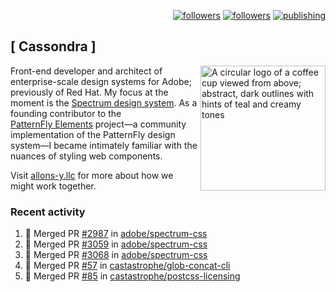 <p align="right"><a rel="me" href="https://front-end.social/@castastrophe">
    <img alt="followers" title="Follow me on Mastodon" src="https://img.shields.io/mastodon/follow/109297102751309835?domain=https%3A%2F%2Ffront-end.social&label=Follow&logo=mastodon&logoColor=white&style=for-the-badge&labelColor=008080&color=006969"/></a>
  <a href="https://codepen.io/castastrophe/">
    <img alt="followers" title="Follow me on CodePen" src="https://img.shields.io/badge/23-1?color=640464&labelColor=7c007c&style=for-the-badge&logo=codepen&label=Follow"/></a>
<a href="https://castastrophe.medium.com/">
    <img alt="publishing" title="View articles on Medium" src="https://img.shields.io/badge/107-1?color=666&labelColor=444&label=subscribe&logo=medium&logoColor=white&style=for-the-badge"/></a>
</p>

## [&nbsp;Cassondra&nbsp;]

<img align="right" src="https://github-production-user-asset-6210df.s3.amazonaws.com/1840295/253016758-ba468774-1cd3-42c2-8f43-947b5eeb5edf.png" height="200" alt="A circular logo of a coffee cup viewed from above; abstract, dark outlines with hints of teal and creamy tones">

Front-end developer and architect of enterprise-scale design systems for Adobe; previously of Red Hat. My focus at the moment is the [Spectrum design system](https://github.com/adobe/spectrum-css). As a founding contributor to the [PatternFly&nbsp;Elements](https://github.com/patternfly/patternfly-elements) project&mdash;a community implementation of the PatternFly design system&mdash;I became intimately familiar with the nuances of styling web components.

Visit [allons-y.llc](http://allons-y.llc/) for more about how we might work together.

### Recent activity

<!--START_SECTION:activity-->
1. 🎉 Merged PR [#2987](https://github.com/adobe/spectrum-css/pull/2987) in [adobe/spectrum-css](https://github.com/adobe/spectrum-css)
2. 🎉 Merged PR [#3059](https://github.com/adobe/spectrum-css/pull/3059) in [adobe/spectrum-css](https://github.com/adobe/spectrum-css)
3. 🎉 Merged PR [#3068](https://github.com/adobe/spectrum-css/pull/3068) in [adobe/spectrum-css](https://github.com/adobe/spectrum-css)
4. 🎉 Merged PR [#57](https://github.com/castastrophe/glob-concat-cli/pull/57) in [castastrophe/glob-concat-cli](https://github.com/castastrophe/glob-concat-cli)
5. 🎉 Merged PR [#85](https://github.com/castastrophe/postcss-licensing/pull/85) in [castastrophe/postcss-licensing](https://github.com/castastrophe/postcss-licensing)
<!--END_SECTION:activity-->
